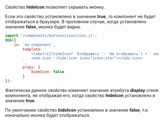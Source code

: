 ﻿Свойство **hideIcon** позволяет скрывать иконку.

Если это свойство установлено в значение **true**, то компонент не будет отображаться в браузере. В противном случае, когда установлено значение **false**, иконка будет видна.

```javascript _run_line_edit_loadoda_[my-component.js]
import '/components/buttons/icon/icon.js';
ODA({
    is: 'my-component',
        template: `
            <label>{{(hideIcon? 'Отображать' : 'Не отображать') + ' иконку:'}} <input type="checkbox" ::value="hideIcon"></label><br>
            <oda-icon ::hide-icon icon="icons:star"></oda-icon>
        `,
        props: {
            hideIcon: false
        }
});
```

Фактически данное свойство изменяет значение атрибута **display** стиля компонента, не отображая его, когда свойство **hideIcon** установлено в значение **true**.

По умолчанию свойство **hideIcon** установлено в значение **false**, т.е. изначально иконка будет отображаться.
